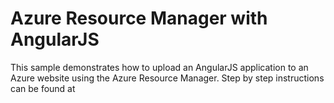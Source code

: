 # Azure Resource Manager with AngularJS

This sample demonstrates how to upload an AngularJS application to an Azure website using the Azure Resource Manager. Step by step instructions can be found at 